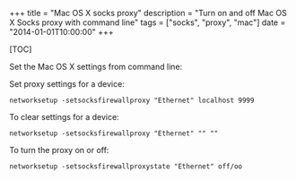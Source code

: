 +++
title = "Mac OS X socks proxy"
description = "Turn on and off Mac OS X Socks proxy with command line"
tags = ["socks", "proxy", "mac"]
date = "2014-01-01T10:00:00"
+++

[TOC]

Set the Mac OS X settings from command line:

Set proxy settings for a device:

    
    networksetup -setsocksfirewallproxy "Ethernet" localhost 9999

To clear settings for a device:

    
    networksetup -setsocksfirewallproxy "Ethernet" "" ""

To turn the proxy on or off:

    
    networksetup -setsocksfirewallproxystate "Ethernet" off/oo
